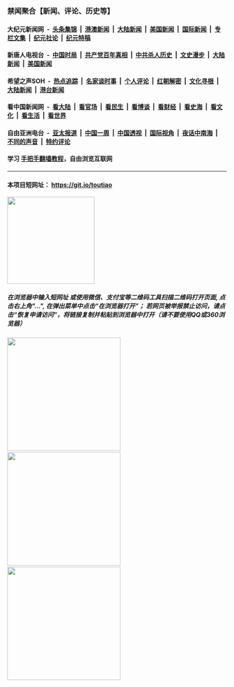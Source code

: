 ### 禁闻聚合【新闻、评论、历史等】

#### 大纪元新闻网 &nbsp;-&nbsp; [头条集锦](indexes/E头条集锦.md?t=02152122) &nbsp;|&nbsp; [港澳新闻](indexes/E港澳新闻.md?t=02152122)  &nbsp;|&nbsp; [大陆新闻](indexes/E大陆新闻.md?t=02152122) &nbsp;|&nbsp; [美国新闻](indexes/E美国新闻.md?t=02152122) &nbsp;|&nbsp; [国际新闻](indexes/E国际新闻.md?t=02152122) &nbsp;|&nbsp; [专栏文集](indexes/E专栏文集.md?t=02152122) &nbsp;|&nbsp; [纪元社论](indexes/E纪元社论.md?t=02152122) &nbsp;|&nbsp; [纪元特稿](indexes/E纪元特稿.md?t=02152122) 

#### 新唐人电视台 &nbsp;-&nbsp; [中国时局](indexes/N中国时局.md?t=02152122) &nbsp;|&nbsp; [共产党百年真相](indexes/N共产党百年真相.md?t=02152122) &nbsp;|&nbsp; [中共杀人历史](indexes/N中共杀人历史.md?t=02152122) &nbsp;|&nbsp; [文史漫步](indexes/N文史漫步.md?t=02152122) &nbsp;|&nbsp; [大陆新闻](indexes/N大陆新闻.md?t=02152122) &nbsp;|&nbsp; [美国新闻](indexes/N美国新闻.md?t=02152122)

#### 希望之声SOH &nbsp;-&nbsp; [热点追踪](indexes/H热点追踪.md?t=02152122) &nbsp;|&nbsp; [名家谈时事](indexes/H名家谈时事.md?t=02152122) &nbsp;|&nbsp; [个人评论](indexes/H个人评论.md?t=02152122)  &nbsp;|&nbsp; [红朝解密](indexes/H红朝解密.md?t=02152122) &nbsp;|&nbsp; [文化寻根](indexes/H文化寻根.md?t=02152122) &nbsp;|&nbsp; [大陆新闻](indexes/H大陆新闻.md?t=02152122) &nbsp;|&nbsp; [港台新闻](indexes/H港台新闻.md?t=02152122)

#### 看中国新闻网 &nbsp;-&nbsp; [看大陆](indexes/S看大陆.md?t=02152122) &nbsp;|&nbsp; [看官场](indexes/S看官场.md?t=02152122) &nbsp;|&nbsp; [看民生](indexes/S看民生.md?t=02152122)  &nbsp;|&nbsp; [看博谈](indexes/S看博谈.md?t=02152122) &nbsp;|&nbsp; [看财经](indexes/S看财经.md?t=02152122) &nbsp;|&nbsp; [看史海](indexes/S看史海.md?t=02152122) &nbsp;|&nbsp; [看文化](indexes/S看文化.md?t=02152122) &nbsp;|&nbsp; [看生活](indexes/S看生活.md?t=02152122) &nbsp;|&nbsp; [看世界](indexes/S看世界.md?t=02152122)

#### 自由亚洲电台 &nbsp;-&nbsp; [亚太报道](indexes/R亚太报道.md?t=02152122) &nbsp;|&nbsp; [中国一周](indexes/R中国一周.md?t=02152122) &nbsp;|&nbsp; [中国透视](indexes/R中国透视.md?t=02152122)  &nbsp;|&nbsp; [国际视角](indexes/R国际视角.md?t=02152122) &nbsp;|&nbsp; [夜话中南海](indexes/R夜话中南海.md?t=02152122) &nbsp;|&nbsp; [不同的声音](indexes/R不同的声音.md?t=02152122) &nbsp;|&nbsp; [特约评论](indexes/R特约评论.md?t=02152122)

#### 学习 [手把手翻墙教程](https://github.com/gfw-breaker/guides/wiki)，自由浏览互联网

----

#### 本项目短网址： https://git.io/toutiao
<img src="https://raw.githubusercontent.com/gfw-breaker/banned-news/master/scripts/img/qr.png" width="200px"/>  

##### 在浏览器中输入短网址 或使用微信、支付宝等二维码工具扫描二维码打开页面, 点击右上角"...", 在弹出菜单中点击“在浏览器打开”； 若网页被举报禁止访问，请点击“恢复申请访问”，将链接复制并粘贴到浏览器中打开（请不要使用QQ或360浏览器）

<img src="https://raw.githubusercontent.com/gfw-breaker/banned-news/master/scripts/img/1.png" width="260px"/> &nbsp; <img src="https://raw.githubusercontent.com/gfw-breaker/banned-news/master/scripts/img/2.png" width="260px"/> &nbsp; <img src="https://raw.githubusercontent.com/gfw-breaker/banned-news/master/scripts/img/3.png" width="260px"/>
